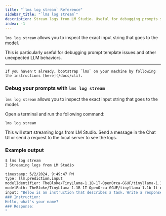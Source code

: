 ```yaml
---
title: "`lms log stream` Reference"
sidebar_title: "`lms log stream`"
description: Stream logs from LM Studio. Useful for debugging prompts sent to the model.
index: -1
---
```


`lms log stream` allows you to inspect the exact input string that goes to the model.

This is particularly useful for debugging prompt template issues and other unexpected LLM behaviors.

<hr>

```lms_protip
If you haven't already, bootstrap `lms` on your machine by following the instructions [here](/docs/cli).
```

### Debug your prompts with `lms log stream`

`lms log stream` allows you to inspect the exact input string that goes to the model.

Open a terminal and run the following command:

```shell
lms log stream
```

This will start streaming logs from LM Studio. Send a message in the Chat UI or send a request to the local server to see the logs.

### Example output

```bash
$ lms log stream
I Streaming logs from LM Studio

timestamp: 5/2/2024, 9:49:47 PM
type: llm.prediction.input
modelIdentifier: TheBloke/TinyLlama-1.1B-1T-OpenOrca-GGUF/tinyllama-1.1b-1t-openorca.Q2_K.gguf
modelPath: TheBloke/TinyLlama-1.1B-1T-OpenOrca-GGUF/tinyllama-1.1b-1t-openorca.Q2_K.gguf
input: "Below is an instruction that describes a task. Write a response that appropriately completes the request.
### Instruction:
Hello, what's your name?
### Response:
"
```
